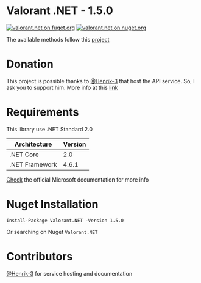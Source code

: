 # Valorant .NET - 1.5.0
[![valorant.net on fuget.org](https://img.shields.io/badge/FuGet-1.5.0-green?logo=FuGet)](https://www.fuget.org/packages/valorant.net/1.5.0)
[![valorant.net on nuget.org](https://img.shields.io/badge/NuGet-1.5.0-blue?logo=NuGet)](https://www.nuget.org/packages/Valorant.NET)

The available methods follow this [project](https://github.com/Henrik-3/unofficial-valorant-api)

# Donation
This project is possible thanks to [@Henrik-3](https://github.com/Henrik-3/) that host the API service. So, I ask you to support him.
More info at this [link](https://github.com/Henrik-3/unofficial-valorant-api#other-stuff)

# Requirements
This library use .NET Standard 2.0

|Architecture|Version|
|-|-|
| .NET Core | 2.0 |
| .NET Framework | 4.6.1 |

[Check](https://docs.microsoft.com/en-us/dotnet/standard/net-standard) the official Microsoft documentation for more info

# Nuget Installation
```Install-Package Valorant.NET -Version 1.5.0```

Or searching on Nuget ```Valorant.NET```


# Contributors
[@Henrik-3](https://github.com/Henrik-3/unofficial-valorant-api) for service hosting and documentation
